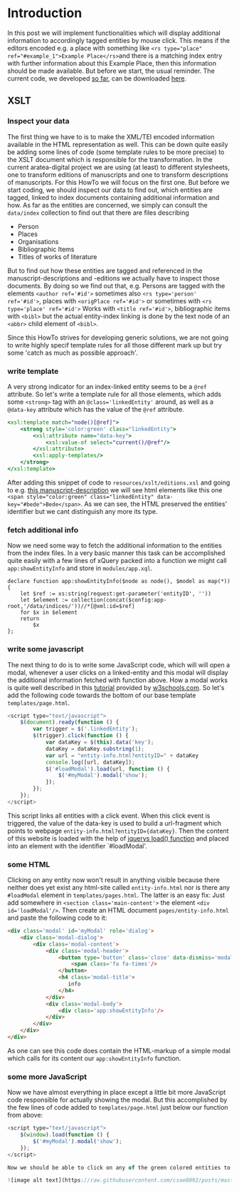 # Introduction

In this post we will implement functionalities which will display additional information to accordingly tagged entities by mouse click. This means if the editors encoded e.g. a place with something like `<rs type="place" ref="#example_1">Example Place</rs>`and there is a matching index entry with further information about this Example Place, then this information should be made available. But before we start, the usual reminder. The current code, we developed [so far](../part-5-improve-index-based-search/), can be downloaded [here](https://github.com/csae8092/posts/raw/master/pimp-de-web-app/downloads/part-5/aratea-digital-0.1.xar).

## XSLT

### Inspect your data

The first thing we have to is to make the XML/TEI encoded information available in the HTML representation as well. This can be down quite easily be adding some lines of code (some template rules to be more precise) to the XSLT document which is responsible for the transformation. In the current aratea-digital project we are using (at least) to different stylesheets, one to transform editions of manuscripts and one to transform descriptions of manuscripts. For this HowTo we will focus on the first one. But before we start coding, we should inspect our data to find out, which entities are tagged, linked to index documents containing additional information and how. As far as the entities are concerned, we simply can consult the `data/index` collection to find out that there are files describing

* Person
* Places
* Organisations
* Bibliographic Items
* Titles of works of literature

But to find out how these entities are tagged and referenced in the manuscript-descriptions and -editions we actually have to inspect those documents. By doing so we find out that, e.g. Persons are tagged with the elements `<author ref='#id'>` sometimes also `<rs type='person' ref='#id'>`, places with `<origPlace ref='#id'>` or sometimes with `<rs type='place' ref='#id'>` Works with `<title ref='#id'>`, bibliographic items with `<bibl>` but the actual entity-index linking is done by the text node of an `<abbr>` child element of `<bibl>`. 

Since this HowTo strives for developing generic solutions, we are not going to write highly specif template rules for all those different mark up but try some 'catch as much as possible approach'.

### write template

A very strong indicator for an index-linked entity seems to be a `@ref` attribute. So let's write a template rule for all those elements, which adds some `<strong>` tag with an `@class='linkedEntity'` around, as well as a `@data-key` attribute which has the value of the `@ref` attribute. 

```xslt
<xsl:template match="node()[@ref]">
    <strong style='color:green' class="linkedEntity">
        <xsl:attribute name="data-key">
            <xsl:value-of select="current()/@ref"/>
        </xsl:attribute>
        <xsl:apply-templates/>
    </strong>
</xsl:template>
```

After adding this snippet of code to `resources/xslt/editions.xsl` and going to e.g. [this manuscript-description](http://localhost:8080/exist/apps/aratea-digital/pages/show.html?document=Austin_HRC_29.xml&directory=descriptions) we will see html elements like this one `<span style="color:green" class="linkedEntity" data-key="#bede">Bede</span>`. As we can see, the HTML preserved the entities' identifier but we cant distinguish any more its type.

### fetch additional info

Now we need some way to fetch the additional information to the entities from the index files. In a very basic manner this task can be accomplished quite easily with a few lines of xQuery packed into a function we might call `app:showEntityInfo` and store in `modules/app.xql`. 

```xquery
declare function app:showEntityInfo($node as node(), $model as map(*)) {
    let $ref := xs:string(request:get-parameter('entityID', ''))
    let $element := collection(concat($config:app-root,'/data/indices/'))//*[@xml:id=$ref]
    for $x in $element
    return
        $x
};
```

### write some javascript

The next thing to do is to write some JavaScript code, which will will open a modal, whenever a user clicks on a linked-entity and this modal will display the additional information fetched with function above. How a modal works is quite well described in this [tutorial](http://www.w3schools.com/bootstrap/bootstrap_modal.asp) provided by [w3schools.com](http://www.w3schools.com/). 
So let's add the following code towards the bottom of our base template `templates/page.html`.

```javascript
<script type="text/javascript">
    $(document).ready(function () {
        var trigger = $('.linkedEntity');
        $(trigger).click(function () {
            var dataKey = $(this).data('key');
            dataKey = dataKey.substring(1);
            var url = "entity-info.html?entityID=" + dataKey
            console.log([url, dataKey]);
            $('#loadModal').load(url, function () {
                $('#myModal').modal('show');
            });
        });
    });
</script>
```
This script links all entities with a click event. When this click event is triggered, the value of the data-key is used to build a url-fragment which points to webpage `entity-info.html?entityID={dataKey}`. Then the content of this website is loaded with the help of [jquerys load() function](http://api.jquery.com/load/) and placed into an element with the identifier `#loadModal'. 

### some HTML

Clicking on any entity now won't result in anything visible because there neither does yet exist any html-site called `entity-info.html` nor is there any `#loadModal` element in `templates/pages.html`. The latter is an easy fix: Just add somewhere in `<section class='main-content'>` the element `<div id='loadModal'/>`. Then create an HTML document `pages/entity-info.html` and paste the following code to it:

```html
<div class='modal' id='myModal' role='dialog'>
    <div class='modal-dialog'>
        <div class='modal-content'>
            <div class='modal-header'>
                <button type='button' class='close' data-dismiss='modal'>
                    <span class='fa fa-times'/>
                </button>
                <h4 class='modal-title'>
                   info
                </h4>
            </div>
            <div class='modal-body'>
                <div class='app:showEntityInfo'/>
            </div>
        </div>
    </div>
</div>
```

As one can see this code does contain the HTML-markup of a simple modal which calls for its content our `app:showEntityInfo` function.

### some more JavaScript

Now we have almost everything in place except a little bit more JavaScript code responsible for actually showing the modal. But this accomplished by the few lines of code added to `templates/page.html` just below our function from above:

```javascript
<script type="text/javascript">
    $(window).load(function () {
        $('#myModal').modal('show');
    });
</script>

Now we should be able to click on any of the green colored entities to view additional information stored in the index files

![image alt text](https://raw.githubusercontent.com/csae8092/posts/master/pimp-de-web-app/images/part-6/image_0.jpg).


